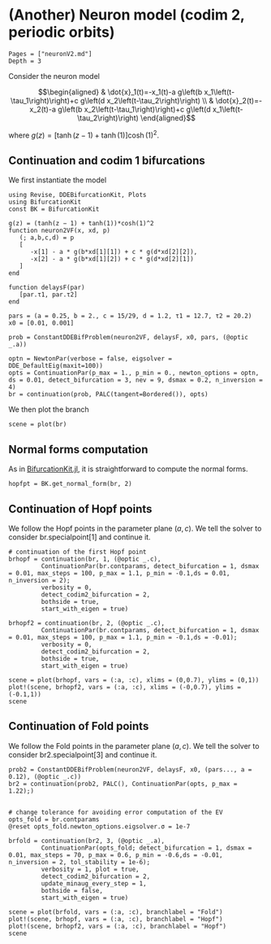 # (Another) Neuron model (codim 2, periodic orbits)

```@contents
Pages = ["neuronV2.md"]
Depth = 3
```

Consider the neuron model

$$\begin{aligned}
& \dot{x}_1(t)=-x_1(t)-a g\left(b x_1\left(t-\tau_1\right)\right)+c g\left(d x_2\left(t-\tau_2\right)\right) \\
& \dot{x}_2(t)=-x_2(t)-a g\left(b x_2\left(t-\tau_1\right)\right)+c g\left(d x_1\left(t-\tau_2\right)\right)
\end{aligned}$$

where $g(z)=[\tanh (z-1)+\tanh (1)] \cosh (1)^2$. 

## Continuation and codim 1 bifurcations

We first instantiate the model

```@example TUTneuron2
using Revise, DDEBifurcationKit, Plots
using BifurcationKit
const BK = BifurcationKit

g(z) = (tanh(z − 1) + tanh(1))*cosh(1)^2
function neuron2VF(x, xd, p)
   (; a,b,c,d) = p
   [
      -x[1] - a * g(b*xd[1][1]) + c * g(d*xd[2][2]),
      -x[2] - a * g(b*xd[1][2]) + c * g(d*xd[2][1])
   ]
end

function delaysF(par)
   [par.τ1, par.τ2]
end

pars = (a = 0.25, b = 2., c = 15/29, d = 1.2, τ1 = 12.7, τ2 = 20.2)
x0 = [0.01, 0.001]

prob = ConstantDDEBifProblem(neuron2VF, delaysF, x0, pars, (@optic _.a))

optn = NewtonPar(verbose = false, eigsolver = DDE_DefaultEig(maxit=100))
opts = ContinuationPar(p_max = 1., p_min = 0., newton_options = optn, ds = 0.01, detect_bifurcation = 3, nev = 9, dsmax = 0.2, n_inversion = 4)
br = continuation(prob, PALC(tangent=Bordered()), opts)
```

We then plot the branch

```@example TUTneuron2
scene = plot(br)
```

## Normal forms computation

As in [BifurcationKit.jl](https://github.com/rveltz/BifurcationKit.jl), it is straightforward to compute the normal forms.

```@example TUTneuron2
hopfpt = BK.get_normal_form(br, 2)
```

## Continuation of Hopf points
We follow the Hopf points in the parameter plane $(a,c)$. We tell the solver to consider br.specialpoint[1] and continue it.

```@example TUTneuron2
# continuation of the first Hopf point
brhopf = continuation(br, 1, (@optic _.c),
         ContinuationPar(br.contparams, detect_bifurcation = 1, dsmax = 0.01, max_steps = 100, p_max = 1.1, p_min = -0.1,ds = 0.01, n_inversion = 2);
         verbosity = 0,
         detect_codim2_bifurcation = 2,
         bothside = true,
         start_with_eigen = true)

brhopf2 = continuation(br, 2, (@optic _.c),
         ContinuationPar(br.contparams, detect_bifurcation = 1, dsmax = 0.01, max_steps = 100, p_max = 1.1, p_min = -0.1,ds = -0.01);
         verbosity = 0,
         detect_codim2_bifurcation = 2,
         bothside = true,
         start_with_eigen = true)

scene = plot(brhopf, vars = (:a, :c), xlims = (0,0.7), ylims = (0,1))
plot!(scene, brhopf2, vars = (:a, :c), xlims = (-0,0.7), ylims = (-0.1,1))
scene
```

## Continuation of Fold points
We follow the Fold points in the parameter plane $(a, c)$. We tell the solver to consider br2.specialpoint[3] and continue it.

```@example TUTneuron2
prob2 = ConstantDDEBifProblem(neuron2VF, delaysF, x0, (pars..., a = 0.12), (@optic _.c))
br2 = continuation(prob2, PALC(), ContinuationPar(opts, p_max = 1.22);)


# change tolerance for avoiding error computation of the EV
opts_fold = br.contparams
@reset opts_fold.newton_options.eigsolver.σ = 1e-7

brfold = continuation(br2, 3, (@optic _.a),
         ContinuationPar(opts_fold; detect_bifurcation = 1, dsmax = 0.01, max_steps = 70, p_max = 0.6, p_min = -0.6,ds = -0.01, n_inversion = 2, tol_stability = 1e-6);
         verbosity = 1, plot = true,
         detect_codim2_bifurcation = 2,
         update_minaug_every_step = 1,
         bothside = false,
         start_with_eigen = true)

scene = plot(brfold, vars = (:a, :c), branchlabel = "Fold")
plot!(scene, brhopf, vars = (:a, :c), branchlabel = "Hopf")
plot!(scene, brhopf2, vars = (:a, :c), branchlabel = "Hopf")
scene
```
